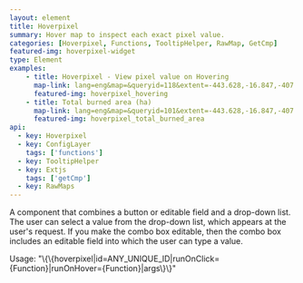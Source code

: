 ```yaml
---
layout: element
title: Hoverpixel
summary: Hover map to inspect each exact pixel value.
categories: [Hoverpixel, Functions, TooltipHelper, RawMap, GetCmp]
featured-img: hoverpixel-widget
type: Element
examples:
    - title: Hoverpixel - View pixel value on Hovering
      map-link: lang=eng&map=&queryid=118&extent=-443.628,-16.847,-407.373,3.294&tools=helpintro,layerchooser,zoomextent,customzoom,getfeature,hovershowlegend&options=scale,startopened,hidestylechooser,enablequeries&visiblelayers=custom
      featured-img: hoverpixel_hovering
    - title: Total burned area (ha)
      map-link: lang=eng&map=&queryid=101&extent=-443.628,-16.847,-407.373,3.294&tools=helpintro,layerchooser,zoomextent,customzoom,getfeature,hovershowlegend&options=scale,startopened,hidestylechooser,enablequeries&visiblelayers=custom
      featured-img: hoverpixel_total_burned_area
api: 
  - key: Hoverpixel
  - key: ConfigLayer
    tags: ['functions']
  - key: TooltipHelper
  - key: Extjs
    tags: ['getCmp']
  - key: RawMaps
---
```

A component that combines a button or editable field and a drop-down list. The user can select a value from the drop-down list, which appears at the user's request. If you make the combo box editable, then the combo box includes an editable field into which the user can type a value.

Usage: "\\\{\\\{hoverpixel\|id=ANY_UNIQUE_ID\|runOnClick={Function}\|runOnHover={Function}\|args\\\}\\\}"

